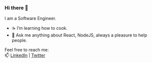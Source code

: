 ### Hi there 👋 
I am a Software Engineer.
- ☕ I’m learning how to cook.
- 💬 Ask me anything about React, NodeJS, always a pleasure to help people.   

Feel free to reach me:  
📫 [LinkedIn](http://linkedin.com/in/salah-bc/)
 | [Twitter](https://twitter.com/SalahEddineBC)

<!--
**SalahEddineBC/SalahEddineBC** is a ✨ _special_ ✨ repository because its `README.md` (this file) appears on your GitHub profile.

Here are some ideas to get you started:


- 🔭 I’m currently working on ...
- 🌱 I’m currently learning ...
- 👯 I’m looking to collaborate on ...
- 🤔 I’m looking for help with ...
- 💬 Ask me about ...
- 📫 How to reach me: ...
- 😄 Pronouns: ...
- ⚡ Fun fact: ...
-->
